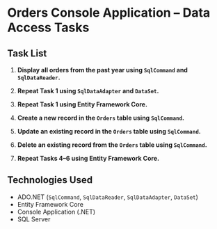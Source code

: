 # Orders Console Application – Data Access Tasks

## Task List

1. **Display all orders from the past year using `SqlCommand` and `SqlDataReader`.**  

2. **Repeat Task 1 using `SqlDataAdapter` and `DataSet`.**  

3. **Repeat Task 1 using Entity Framework Core.**  

4. **Create a new record in the `Orders` table using `SqlCommand`.**  

5. **Update an existing record in the `Orders` table using `SqlCommand`.**  

6. **Delete an existing record from the `Orders` table using `SqlCommand`.**  

7. **Repeat Tasks 4–6 using Entity Framework Core.**  

## Technologies Used

- ADO.NET (`SqlCommand`, `SqlDataReader`, `SqlDataAdapter`, `DataSet`)
- Entity Framework Core
- Console Application (.NET)
- SQL Server
